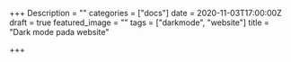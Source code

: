+++
Description = ""
categories = ["docs"]
date = 2020-11-03T17:00:00Z
draft = true
featured_image = ""
tags = ["darkmode", "website"]
title = "Dark mode pada website"

+++
